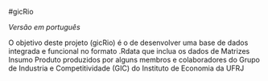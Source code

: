 #gicRio

*Versão em português*

O objetivo deste projeto (gicRio) é o de desenvolver uma base de dados integrada e funcional no formato .Rdata que inclua os dados de Matrizes Insumo Produto produzidos por alguns membros e colaboradores do Grupo de Industria e Competitividade (GIC) do Instituto de Economia da UFRJ
